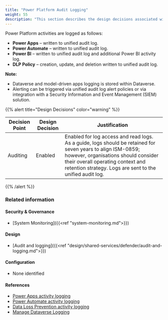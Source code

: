 ```yaml
---
title: "Power Platform Audit Logging"
weight: 55
description: "This section describes the design decisions associated with Power Platform specific audit logging for system(s) built using ASD's Blueprint for Secure Cloud."
---
```


Power Platform activities are logged as follows:

* **Power Apps** – written to unified audit log.
* **Power Automate** – written to unified audit log. 
* **Power BI** – written to unified audit log and additional Power BI activity log. 
* **DLP Policy** – creation, update, and deletion written to unified audit log.

**Note:**  
* Dataverse and model-driven apps logging is stored within Dataverse. 
* Alerting can be triggered via unified audit log alert policies or via integration with a Security Information and Event Management (SIEM) solution.

{{% alert title="Design Decisions" color="warning" %}}

| Decision Point | Design Decision | Justification                                                                                                                                                                                                                                          |
|----------------|-----------------|--------------------------------------------------------------------------------------------------------------------------------------------------------------------------------------------------------------------------------------------------------|
| Auditing       | Enabled         | Enabled for log access and read logs.<br>As a guide, logs should be retained for seven years to align ISM-0859; however, organisations should consider their overall operating context and retention strategy. Logs are sent to the unified audit log. |

{{% /alert %}}

### Related information

#### Security & Governance

* [System Monitoring]({{<ref "system-monitoring.md">}})

#### Design

* [Audit and logging]({{<ref "design/shared-services/defender/audit-and-logging.md">}})

#### Configuration

* None identified

#### References

* [Power Apps activity logging](https://docs.microsoft.com/power-platform/admin/logging-powerapps)
* [Power Automate activity logging](https://docs.microsoft.com/power-platform/admin/logging-power-automate)
* [Data Loss Prevention activity logging](https://docs.microsoft.com/power-platform/admin/dlp-activity-logging)
* [Manage Dataverse Logging](https://docs.microsoft.com/power-platform/admin/manage-dataverse-auditing)
